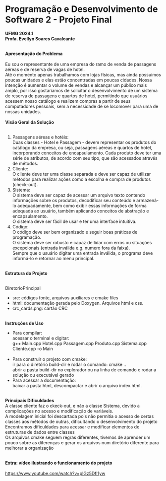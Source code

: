 # Programação e Desenvolvimento de Software 2 - Projeto Final
<b>UFMG 2024.1</b><br>
<b>Profa. Evellyn Soares Cavalcante</b><br><br>

<b>Apresentação do Problema</b><br><br>
Eu sou o representante de uma empresa do ramo de venda de passagens aéreas e de reserva de vagas de hotel.<br>
Até o momento apenas trabalhamos com lojas físicas, mas ainda possuímos poucas unidades e elas estão concentradas em poucas cidades. Nossa intenção é aumentar o volume de vendas e alcançar um público mais amplo, por isso gostaríamos de solicitar o desenvolvimento de um sistema de reserva de passagens e quartos de hotel, permitindo que usuários acessem nosso catálogo e realizem compras
a partir de seus computadores pessoais, sem a necessidade de se locomover para uma de nossas unidades.<br><br>
<b>Visão Geral da Solução</b><br><br>

1. Passagens aéreas e hotéis:<br>
Duas classes - Hotel e Passagem - devem representar os produtos do catálogo da empresa, ou seja, passagens aéreas e quartos de hotel, incorporando conceitos de encapsulamento. Cada produto deve ter uma série de atributos, de acordo com seu tipo, que são acessados através de métodos.<br>
2. Cliente:<br>
O cliente deve ter uma classe separada e deve ser capaz de utilizar métodos para realizar ações como a escolha e compra de produtos (check-out).<br>
3. Sistema:<br>
O sistema deve ser capaz de acessar um arquivo texto contendo informações sobre os produtos, decodificar seu conteúdo e armazená-lo adequadamente, bem como exibir essas informações de forma adequada ao usuário, também aplicando conceitos de abstração e encapsulamento.<br>
O sistema deve ser fácil de usar e ter uma interface intuitiva.<br>
4. Código:<br>
O código deve ser bem organizado e seguir boas práticas de programação.<br>
O sistema deve ser robusto e capaz de lidar com erros ou situações excepcionais (entrada inválida e.g. numero fora da faixa).<br>
Sempre que o usuário digitar uma entrada inválida, o programa deve informá-lo e retornar ao menu principal.<br><br>

<b>Estrutura do Projeto</b><br><br>

DiretorioPrincipal<br>
  - src: códigos fonte, arquivos auxiliares e cmake files<br>
  - html: documentação gerada pelo Doxygen. Arquivos html e css.<br>
  - crc_cards.png: cartão CRC<br><br>

<b>Instruções de Uso</b><br>
  - Para compilar:<br>
  acessar o terminal e digitar:<br>
  g++ Main.cpp Hotel.cpp Passagem.cpp Produto.cpp Sistema.cpp Cliente.cpp -o Main<br><br>
  - Para construir o projeto com cmake:<br>
  ir para o diretório build-dir e rodar o comando: cmake ..<br>
  abrir a pasta build-dir no explorador ou na linha de comando e rodar a solução ou executável gerado<br>
  - Para acessar a documentação:<br>
  baixar a pasta html, descompactar e abrir o arquivo index.html. <br><br>

<b>Principais Dificuldades</b><br>
A classe cliente faz o ckeck-out, e não a classe Sistema, devido a complicações no acesso e modificação de variáveis.<br>
A modelagem inicial foi descartada pois não permitia o acesso de certas classes aos métodos de outras, dificultando o desenvolvimento do projeto<br>
Encontramos dificuldades para acessar e modificar elementos de estruturas de dados entre classes<br>
Os arquivos cmake seguem regras diferentes, tivemos de aprender um pouco sobre as diferenças e gerar os arquivos num diretório diferente para melhorar a organização<br><br>

<b>Extra: vídeo ilustrando o funcionamento do projeto</b><br><br>
https://www.youtube.com/watch?v=pIGz5Dfl1yw<br>
